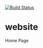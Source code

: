 [![Build Status](https://travis-ci.org/gpitbr/website.svg?branch=master)](https://travis-ci.org/gpitbr/website)

# website
Home Page